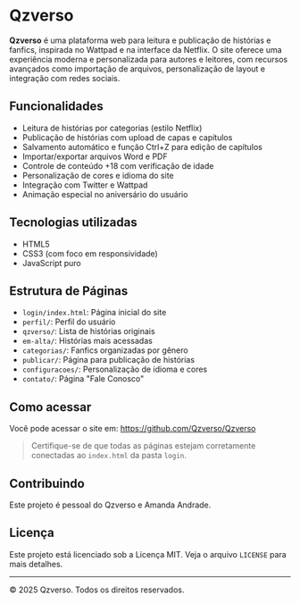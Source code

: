 # Qzverso

**Qzverso** é uma plataforma web para leitura e publicação de histórias e fanfics, inspirada no Wattpad e na interface da Netflix. O site oferece uma experiência moderna e personalizada para autores e leitores, com recursos avançados como importação de arquivos, personalização de layout e integração com redes sociais.

## Funcionalidades

- Leitura de histórias por categorias (estilo Netflix)
- Publicação de histórias com upload de capas e capítulos
- Salvamento automático e função Ctrl+Z para edição de capítulos
- Importar/exportar arquivos Word e PDF
- Controle de conteúdo +18 com verificação de idade
- Personalização de cores e idioma do site
- Integração com Twitter e Wattpad
- Animação especial no aniversário do usuário

## Tecnologias utilizadas

- HTML5
- CSS3 (com foco em responsividade)
- JavaScript puro

## Estrutura de Páginas

- `login/index.html`: Página inicial do site
- `perfil/`: Perfil do usuário
- `qzverso/`: Lista de histórias originais
- `em-alta/`: Histórias mais acessadas
- `categorias/`: Fanfics organizadas por gênero
- `publicar/`: Página para publicação de histórias
- `configuracoes/`: Personalização de idioma e cores
- `contato/`: Página "Fale Conosco"

## Como acessar

Você pode acessar o site em:
https://github.com/Qzverso/Qzverso

> Certifique-se de que todas as páginas estejam corretamente conectadas ao `index.html` da pasta `login`.

## Contribuindo

Este projeto é pessoal do Qzverso e Amanda Andrade.

## Licença

Este projeto está licenciado sob a Licença MIT. Veja o arquivo `LICENSE` para mais detalhes.

---

&copy; 2025 Qzverso. Todos os direitos reservados.
